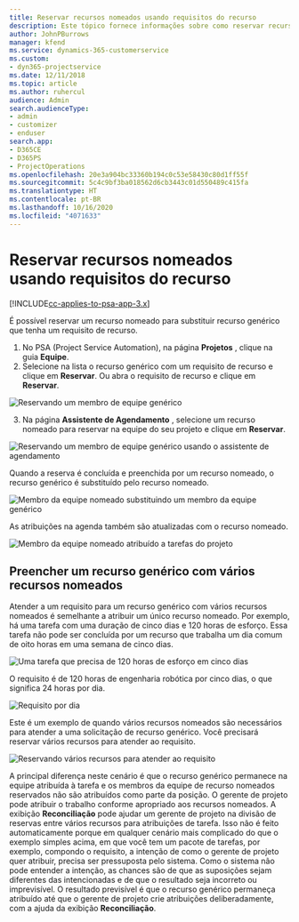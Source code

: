 ```yaml
---
title: Reservar recursos nomeados usando requisitos do recurso
description: Este tópico fornece informações sobre como reservar recursos nomeados para um requisito de recurso genérico.
author: JohnPBurrows
manager: kfend
ms.service: dynamics-365-customerservice
ms.custom:
- dyn365-projectservice
ms.date: 12/11/2018
ms.topic: article
ms.author: ruhercul
audience: Admin
search.audienceType:
- admin
- customizer
- enduser
search.app:
- D365CE
- D365PS
- ProjectOperations
ms.openlocfilehash: 20e3a904bc33360b194c0c53e58430c80d1ff55f
ms.sourcegitcommit: 5c4c9bf3ba018562d6cb3443c01d550489c415fa
ms.translationtype: HT
ms.contentlocale: pt-BR
ms.lasthandoff: 10/16/2020
ms.locfileid: "4071633"
---
```

# <a name="book-named-resources-from-resource-requirements"></a>Reservar recursos nomeados usando requisitos do recurso

[!INCLUDE[cc-applies-to-psa-app-3.x](../includes/cc-applies-to-psa-app-3x.md)]

É possível reservar um recurso nomeado para substituir recurso genérico que tenha um requisito de recurso.

1. No PSA (Project Service Automation), na página **Projetos** , clique na guia **Equipe**.
2. Selecione na lista o recurso genérico com um requisito de recurso e clique em **Reservar**. Ou abra o requisito de recurso e clique em **Reservar**.


![Reservando um membro de equipe genérico](media/RM-how-to-14.png)


3. Na página **Assistente de Agendamento** , selecione um recurso nomeado para reservar na equipe do seu projeto e clique em **Reservar**.

![Reservando um membro de equipe genérico usando o assistente de agendamento](media/RM-how-to-15.png)

Quando a reserva é concluída e preenchida por um recurso nomeado, o recurso genérico é substituído pelo recurso nomeado.

![Membro da equipe nomeado substituindo um membro da equipe genérico](media/RM-how-to-16.png)

As atribuições na agenda também são atualizadas com o recurso nomeado.

![Membro da equipe nomeado atribuído a tarefas do projeto](media/RM-how-to-17.png)

## <a name="fulfill-a-generic-resource-with-multiple-named-resources"></a>Preencher um recurso genérico com vários recursos nomeados
Atender a um requisito para um recurso genérico com vários recursos nomeados é semelhante a atribuir um único recurso nomeado. Por exemplo, há uma tarefa com uma duração de cinco dias e 120 horas de esforço. Essa tarefa não pode ser concluída por um recurso que trabalha um dia comum de oito horas em uma semana de cinco dias. 

![Uma tarefa que precisa de 120 horas de esforço em cinco dias](media/RM-how-to-21.png)

O requisito é de 120 horas de engenharia robótica por cinco dias, o que significa 24 horas por dia.

![Requisito por dia](media/RM-how-to-22.png)

Este é um exemplo de quando vários recursos nomeados são necessários para atender a uma solicitação de recurso genérico. Você precisará reservar vários recursos para atender ao requisito.

![Reservando vários recursos para atender ao requisito](media/RM-how-to-23.png)

A principal diferença neste cenário é que o recurso genérico permanece na equipe atribuída à tarefa e os membros da equipe de recurso nomeados reservados não são atribuídos como parte da posição. O gerente de projeto pode atribuir o trabalho conforme apropriado aos recursos nomeados. A exibição **Reconciliação** pode ajudar um gerente de projeto na divisão de reservas entre vários recursos para atribuições de tarefa. Isso não é feito automaticamente porque em qualquer cenário mais complicado do que o exemplo simples acima, em que você tem um pacote de tarefas, por exemplo, compondo o requisito, a intenção de como o gerente de projeto quer atribuir, precisa ser pressuposta pelo sistema. Como o sistema não pode entender a intenção, as chances são de que as suposições sejam diferentes das intencionadas e de que o resultado seja incorreto ou imprevisível. O resultado previsível é que o recurso genérico permaneça atribuído até que o gerente de projeto crie atribuições deliberadamente, com a ajuda da exibição **Reconciliação**.


